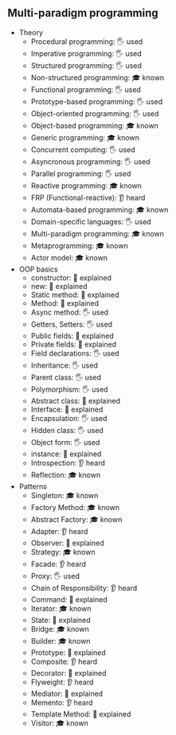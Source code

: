## Multi-paradigm programming

- Theory
  - Procedural programming: 🖐️ used
  - Imperative programming: 🖐️ used
  - Structured programming: 🖐️ used
  - Non-structured programming: 🎓 known
  - Functional programming: 🖐️ used
  - Prototype-based programming: 🖐️ used
  - Object-oriented programming: 🖐️ used
  - Object-based programming: 🎓 known
  - Generic programming: 🎓 known
  - Concurrent computing: 🖐️ used
  - Asyncronous programming: 🖐️ used
  - Parallel programming: 🖐️ used
  - Reactive programming: 🎓 known
  - FRP (Functional-reactive): 👂 heard
  - Automata-based programming: 🎓 known
  - Domain-specific languages: 🖐️ used
  - Multi-paradigm programming: 🎓 known
  - Metaprogramming: 🎓 known
  - Actor model: 🎓 known
- OOP basics
  - constructor: 🙋 explained
  - new: 🙋 explained
  - Static method: 🙋 explained
  - Method: 🙋 explained
  - Async method: 🖐️ used
  - Getters, Setters: 🖐️ used
  - Public fields: 🙋 explained
  - Private fields: 🙋 explained
  - Field declarations: 🖐️ used
  - Inheritance: 🖐️ used
  - Parent class: 🖐️ used
  - Polymorphism: 🖐️ used
  - Abstract class: 🙋 explained
  - Interface: 🙋 explained
  - Encapsulation: 🖐️ used
  - Hidden class: 🖐️ used
  - Object form: 🖐️ used
  - instance: 🙋 explained
  - Introspection: 👂 heard
  - Reflection: 🎓 known
- Patterns
  - Singleton: 🎓 known
  - Factory Method: 🎓 known
  - Abstract Factory: 🎓 known
  - Adapter: 👂 heard
  - Observer: 🙋 explained
  - Strategy: 🎓 known
  - Facade: 👂 heard
  - Proxy: 🖐️ used
  - Chain of Responsibility: 👂 heard
  - Command: 🙋 explained
  - Iterator: 🎓 known
  - State: 🙋 explained
  - Bridge: 🎓 known
  - Builder: 🎓 known
  - Prototype: 🙋 explained
  - Composite: 👂 heard
  - Decorator: 🙋 explained
  - Flyweight: 👂 heard
  - Mediator: 🙋 explained
  - Memento: 👂 heard
  - Template Method: 🙋 explained
  - Visitor: 🎓 known
